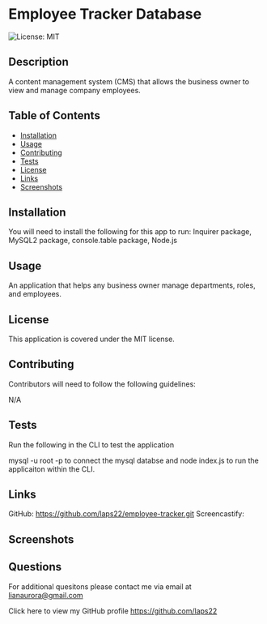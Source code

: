 # Employee Tracker Database
  ![License: MIT](https://img.shields.io/badge/License-MIT-yellow.svg)
  
  
  ## Description

  A content management system (CMS) that allows the business owner to view and manage company employees.
  
  ## Table of Contents
  
  - [Installation](#installation)
  - [Usage](#usage)
  - [Contributing](#contributing)
  - [Tests](#tests)
  - [License](#license)
  - [Links](#links)
  - [Screenshots](#screenshots)
  
  ## Installation

  You will need to install the following for this app to run:
  Inquirer package, MySQL2 package, console.table package, Node.js
  
  ## Usage

  An application that helps any business owner manage departments, roles, and employees.
  
  ## License

  This application is covered under the MIT license.
  

  ## Contributing

  Contributors will need to follow the following guidelines: 

   N/A

  ## Tests

   Run the following in the CLI to test the application
   
   mysql -u root -p to connect the mysql databse and node index.js to run the applicaiton within the CLI.

   ## Links

   GitHub: https://github.com/laps22/employee-tracker.git
   Screencastify: 

   ## Screenshots

   ## Questions

   For additional quesitons please contact me via email at lianaurora@gmail.com
   
   Click here to view my GitHub profile 
   https://github.com/laps22
